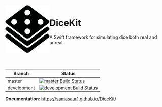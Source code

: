 <img src="https://github.com/Samasaur1/DiceKit/raw/development/logo/logo-black-alone.png" height="150" align="left">

# DiceKit

A Swift framework for simulating dice both real and unreal.

&nbsp;

&nbsp;

| Branch | Status |
| ------ | ------ |
| master | [![master Build Status](https://travis-ci.com/Samasaur1/DiceKit.svg?branch=master)](https://travis-ci.com/Samasaur1/DiceKit) |
| development | [![development Build Status](https://travis-ci.com/Samasaur1/DiceKit.svg?branch=development)](https://travis-ci.com/Samasaur1/DiceKit) |

**Documentation**: https://samasaur1.github.io/DiceKit/
